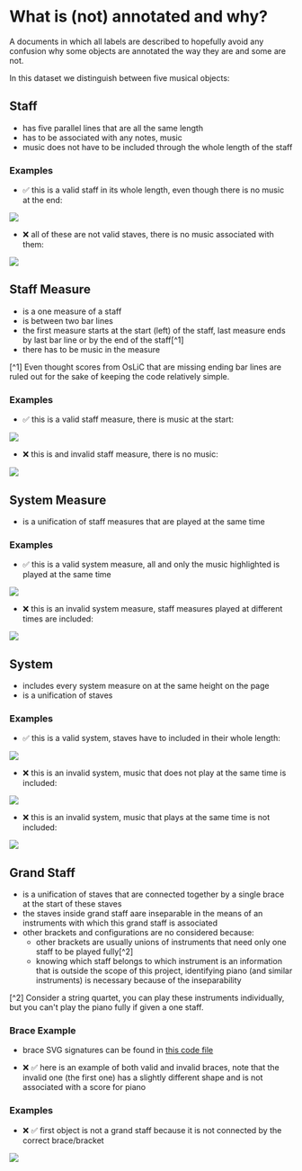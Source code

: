 # What is (not) annotated and why?

A documents in which all labels are described to hopefully avoid any confusion why some objects are annotated the way they are and some are not.

In this dataset we distinguish between five musical objects:

## Staff

- has five parallel lines that are all the same length
- has to be associated with any notes, music
- music does not have to be included through the whole length of the staff

### Examples

- ✅ this is a valid staff in its whole length, even though there is no music at the end:

![](/docs/examples/valid_staff.png)

- ❌ all of these are not valid staves, there is no music associated with them:

![](/docs/examples/invalid_staff.png)

## Staff Measure

- is a one measure of a staff
- is between two bar lines
- the first measure starts at the start (left) of the staff, last measure ends by last bar line or by the end of the staff[^1]
- there has to be music in the measure

[^1] Even thought scores from OsLiC that are missing ending bar lines are ruled out for the sake of keeping the code relatively simple.

### Examples

- ✅ this is a valid staff measure, there is music at the start:

![](/docs/examples/valid_staff_measure.png)

- ❌ this is and invalid staff measure, there is no music:

![](/docs/examples/invalid_staff_measure.png)

## System Measure

- is a unification of staff measures that are played at the same time

### Examples

- ✅ this is a valid system measure, all and only the music highlighted is played at the same time

![](/docs/examples/valid_system_measure.png)

- ❌ this is an invalid system measure, staff measures played at different times are included:

![](/docs/examples/invalid_system_measure.png)

## System

- includes every system measure on at the same height on the page
- is a unification of staves

### Examples

- ✅ this is a valid system, staves have to included in their whole length:

![](/docs/examples/valid_system.png)

- ❌ this is an invalid system, music that does not play at the same time is included:

![](/docs/examples/invalid_system.png)

- ❌ this is an invalid system, music that plays at the same time is not included:

![](/docs/examples/invalid_system2.png)

## Grand Staff

- is a unification of staves that are connected together by a single brace at the start of these staves
- the staves inside grand staff aare inseparable in the means of an instruments with which this grand staff is associated
- other brackets and configurations are no considered because:
  - other brackets are usually unions of instruments that need only one staff to be played fully[^2]
  - knowing which staff belongs to which instrument is an information that is outside the scope of this project, identifying piano (and similar instruments) is necessary because of the inseparability

[^2] Consider a string quartet, you can play these instruments individually, but you can't play the piano fully if given a one staff.


### Brace Example

- brace SVG signatures can be found in [this code file](../app/Synthetic/AnnotExtraction/FindGrandStaff.py)

- ❌ ✅ here is an example of both valid and invalid braces, note that the invalid one (the first one) has a slightly different shape and is not associated with a score for piano

### Examples

- ❌ ✅ first object is not a grand staff because it is not connected by the correct brace/bracket

![](/docs/examples/grand_staff.png)
